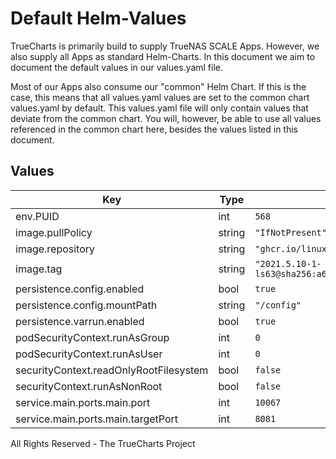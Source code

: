 # Default Helm-Values

TrueCharts is primarily build to supply TrueNAS SCALE Apps.
However, we also supply all Apps as standard Helm-Charts. In this document we aim to document the default values in our values.yaml file.

Most of our Apps also consume our "common" Helm Chart.
If this is the case, this means that all values.yaml values are set to the common chart values.yaml by default. This values.yaml file will only contain values that deviate from the common chart.
You will, however, be able to use all values referenced in the common chart here, besides the values listed in this document.

## Values

| Key | Type | Default | Description |
|-----|------|---------|-------------|
| env.PUID | int | `568` |  |
| image.pullPolicy | string | `"IfNotPresent"` |  |
| image.repository | string | `"ghcr.io/linuxserver/sickchill"` |  |
| image.tag | string | `"2021.5.10-1-ls63@sha256:a607452a692a008eb397051c90603eb618c616855553dbde9a98675ca5043bd7"` |  |
| persistence.config.enabled | bool | `true` |  |
| persistence.config.mountPath | string | `"/config"` |  |
| persistence.varrun.enabled | bool | `true` |  |
| podSecurityContext.runAsGroup | int | `0` |  |
| podSecurityContext.runAsUser | int | `0` |  |
| securityContext.readOnlyRootFilesystem | bool | `false` |  |
| securityContext.runAsNonRoot | bool | `false` |  |
| service.main.ports.main.port | int | `10067` |  |
| service.main.ports.main.targetPort | int | `8081` |  |

All Rights Reserved - The TrueCharts Project
